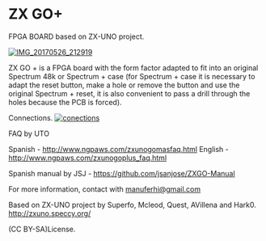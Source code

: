# ZX GO+
FPGA BOARD based on ZX-UNO project.



<a href='https://postimg.org/image/gi1a48ghb/' target='_blank'><img src='https://i.postimg.cc/P5kSkJ90/IMG_20170526_212741_1.jpg' border='0' alt='IMG_20170526_212919'/></a>

ZX GO + is a FPGA board with the form factor adapted to fit into an original Spectrum 48k or Spectrum + case (for Spectrum + case it is necessary to adapt the reset button, make a hole or remove the button and use the original Spectrum + reset, it is also convenient to pass a drill through the holes because the PCB is forced).

Connections.
<a href='https://postimg.org/image/qznub53sf/' target='_blank'><img src='https://i.postimg.cc/vZsFhKXt/conections.jpg' border='0' alt='conections'/></a>


FAQ by UTO

Spanish - http://www.ngpaws.com/zxunogomasfaq.html
English - http://www.ngpaws.com/zxunogoplus_faq.html

Spanish manual by JSJ - https://github.com/jsanjose/ZXGO-Manual

For more information, contact with manuferhi@gmail.com

Based on ZX-UNO project by Superfo, Mcleod, Quest, AVillena and Hark0.
http://zxuno.speccy.org/

(CC BY-SA)License.